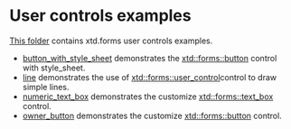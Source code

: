 # User controls examples

[This folder](.) contains xtd.forms user controls examples.

* [button_with_style_sheet](button_with_style_sheet/README.md) demonstrates the [xtd::forms::button](../../../src/xtd.forms/include/xtd/forms/button.h) control with style_sheet.
* [line](line/README.md) demonstrates the use of [xtd::forms::user_control](../../../src/xtd.forms/include/xtd/forms/user_control.h)control to draw simple lines.
* [numeric_text_box](numeric_text_box/README.md) demonstrates the customize [xtd::forms::text_box](../../../src/xtd.forms/include/xtd/forms/text_box.h) control.
* [owner_button](owner_button/README.md) demonstrates the customize [xtd::forms::button](../../../src/xtd.forms/include/xtd/forms/button.h) control.
